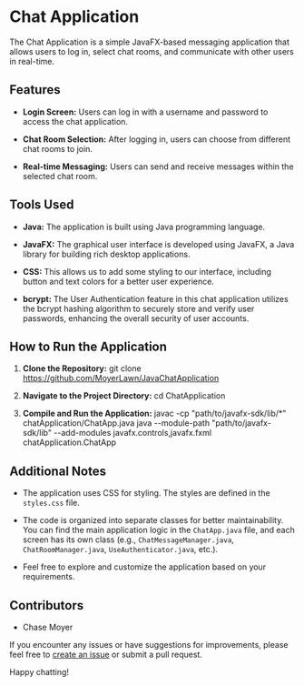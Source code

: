 # Chat Application

The Chat Application is a simple JavaFX-based messaging application that allows users to log in, select chat rooms, and communicate with other users in real-time.

## Features

- **Login Screen:** Users can log in with a username and password to access the chat application.

- **Chat Room Selection:** After logging in, users can choose from different chat rooms to join.

- **Real-time Messaging:** Users can send and receive messages within the selected chat room.

## Tools Used

- **Java:** The application is built using Java programming language.

- **JavaFX:** The graphical user interface is developed using JavaFX, a Java library for building rich desktop applications.

- **CSS:** This allows us to add some styling to our interface, including button and text colors for a better user experience.

- **bcrypt:** The User Authentication feature in this chat application utilizes the bcrypt hashing algorithm to securely store and verify user passwords, enhancing the overall security of user accounts.

## How to Run the Application

1. **Clone the Repository:**
git clone https://github.com/MoyerLawn/JavaChatApplication


2. **Navigate to the Project Directory:**
cd ChatApplication


3. **Compile and Run the Application:**
javac -cp "path/to/javafx-sdk/lib/*" chatApplication/ChatApp.java
java --module-path "path/to/javafx-sdk/lib" --add-modules javafx.controls,javafx.fxml chatApplication.ChatApp

## Additional Notes

- The application uses CSS for styling. The styles are defined in the `styles.css` file.

- The code is organized into separate classes for better maintainability. You can find the main application logic in the `ChatApp.java` file, and each screen has its own class (e.g., `ChatMessageManager.java`, `ChatRoomManager.java`, `UseAuthenticator.java`, etc.).

- Feel free to explore and customize the application based on your requirements.

## Contributors

- Chase Moyer

If you encounter any issues or have suggestions for improvements, please feel free to [create an issue](https://github.com/MoyerLawn/JavaChatApplication/issues) or submit a pull request.

Happy chatting!
